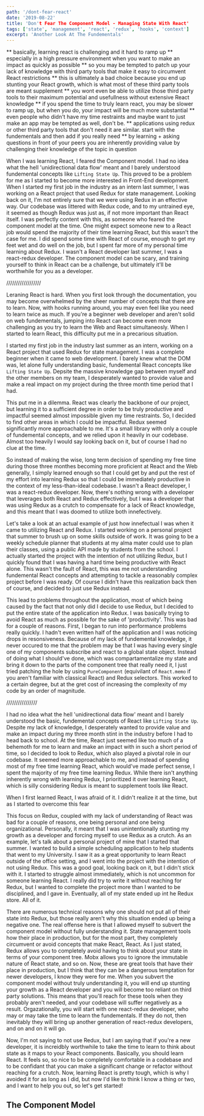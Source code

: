 ```yaml
---
path: '/dont-fear-react'
date: '2019-08-22'
title: 'Don't Fear The Component Model - Managing State With React'
tags: ['state', 'management', 'react', 'redux', 'hooks', 'context']
excerpt: 'Another Look At The Fundementals'
---
```


** basically, learning react is challenging and it hard to ramp up
** especially in a high pressure environment when you want to make an impact as quickly as possible
** so you may be tempted to patch up your lack of knowledge with third party tools that make it easy to circumvent React restrictions
** this is ultimately a bad choice because you end up stunting your React growth, which is what most of these third party tools are meant supplement
** you wont even be able to utilize those third party tools to their maximum potential and usefullness without extensive React knowledge
** if you spend the time to truly learn react, you may be slower to ramp up, but when you do, your impact will be much more substantial
\*\* even people who didn't have my time restraints and maybe want to just make an app may be tempted as well, don't be.
\*\* applications using redux or other third party tools that don't need it are similar. start with the fundementals and then add if you really need
\*\* by learning + asking questions in front of your peers you are inherently providing value by challenging their knowledge of the topic in question

When I was learning React, I feared the Component model. I had no idea what the hell 'unidirectional data flow' meant and I barely understood fundemental concepts like `Lifting State Up`. This proved to be a problem for me as I started to become more interested in Front-End development. When I started my first job in the industry as an intern last summer, I was working on a React project that used Redux for state management. Looking back on it, I'm not entirely sure that we were using Redux in an effective way. Our codebase was littered with Redux code, and to my untrained eye, it seemed as though Redux was just as, if not more important than React itself. I was perfectly content with this, as someone who feared the component model at the time. One might expect someone new to a React job would spend the majority of their time learning React, but this wasn't the case for me. I did spend some time with React of course, enough to get my feet wet and do well on the job, but I spent far more of my personal time learning about Redux. I wasn't a React developer last summer, I was a react-redux developer. The component model can be scary, and training yourself to think in React can be a challenge, but ultimately it'll be worthwhile for you as a developer.

//////////////////

Leraning React is hard. When you first look through the documentation, you may become overwhelmed by the sheer number of concepts that there are to learn. Now, with hooks running around, you may even feel like you need to learn twice as much. If you're a beginner web developer and aren't solid on web fundementals, jumping into React can become even more challenging as you try to learn the Web and React simultaneosly. When I started to learn React, this difficulty put me in a precarious situation.

I started my first job in the industry last summer as an intern, working on a React project that used Redux for state management. I was a complete beginner when it came to web development. I barely knew what the DOM was, let alone fully understanding basic, fundemental React concepts like `Lifting State Up`. Depsite the massive knowledge gap between myself and the other members on my team, I desperately wanted to provide value and make a real impact on my project during the three month time period that I had.

This put me in a dilemma. React was clearly the backbone of our project, but learning it to a sufficient degree in order to be truly productive and impactful seemed almost impossible given my time restraints. So, I decided to find other areas in which I could be impactful. Redux seemed significantly more approachable to me. It's a small library with only a couple of fundemental concepts, and we relied upon it heavily in our codebase. Almost too heavily I would say looking back on it, but of course I had no clue at the time.

So instead of making the wise, long term decision of spending my free time during those three monthes becoming more proficient at React and the Web generally, I simply learned enough so that I could get by and put the rest of my effort into learning Redux so that I could be immediately productive in the context of my less-than-ideal codebase. I wasn't a React developer, I was a react-redux developer. Now, there's nothing wrong with a developer that leverages both React and Redux effectively, but I was a developer that was using Redux as a crutch to compensate for a lack of React knowledge, and this meant that I was doomed to utilize both innefectively.

Let's take a look at an actual example of just how innefectual I was when it came to utilizing React and Redux. I started working on a personal project that summer to brush up on some skills outside of work. It was going to be a weekly schedule planner that students at my alma mater could use to plan their classes, using a public API made by students from the school. I actually started the project with the intention of not utilizing Redux, but I quickly found that I was having a hard time being productive with React alone. This wasn't the fault of React, this was me not understanding fundemental React concepts and attempting to tackle a reasonably complex project before I was ready. Of course I didn't have this realization back then of course, and decided to just use Redux instead.

This lead to problems throughout the application, most of which being caused by the fact that not only did I decide to use Redux, but I decided to put the entire state of the application into Redux. I was basically trying to avoid React as much as possible for the sake of 'productivity'. This was bad for a couple of reasons. First, I began to run into performance problems really quickly. I hadn't even written half of the application and I was noticing drops in resonsiveness. Because of my lack of fundemental knowledge, it never occured to me that the problem may be that I was having every single one of my components subscribe and react to a global state object. Instead of doing what I should've done, which was compartamentalize my state and bring it down to the parts of the component tree that really need it, I just tried patching the hole by using `PureComponent` (equivilant of `React.memo` if you aren't familiar with classical React) and Redux selectors. This worked to a certain degree, but at the gret cost of increasing the complexity of my code by an order of magnitude.

////////////////

I had no idea what the hell 'unidirectional data flow' meant and I barely understood the basic, fundemental concepts of React like `Lifting State Up`. Despite my lack of knowledge, I desperately wanted to provide value and make an impact during my three month stint in the industry before I had to head back to school. At the time, React just seemed like too much of a behemoth for me to learn and make an impact with in such a short period of time, so I decided to look to Redux, which also played a pivotal role in our codebase. It seemed more approachable to me, and instead of spending most of my free time learning React, which would've made perfect sense, I spent the majority of my free time learning Redux. While there isn't anything inherently wrong with learning Redux, I prioritized it over learning React, which is silly considering Redux is meant to supplement tools like React.

When I first learned React, I was afraid of it. I didn't realize it at the time, but as I started to overcome this fear

This focus on Redux, coupled with my lack of understanding of React was bad for a couple of reasons, one being personal and one being organizational. Personally, it meant that I was unintentionally stunting my growth as a developer and forcing myself to use Redux as a crutch. As an example, let's talk about a personal project of mine that I started that summer. I wanted to build a simple scheduling application to help students that went to my University. I saw it as a great opportunity to learn React outside of the office setting, and I went into the project with the intention of not using Redux. This was a good goal, looking back on it, but I didn't stick with it. I started to struggle almost immediately, which is not uncommon for someone learning React. I really did try to write it without reaching for Redux, but I wanted to complete the project more than I wanted to be disciplined, and I gave in. Eventually, all of my state ended up int he Redux store. All of it.

There are numerous technical reasons why one should not put all of their state into Redux, but those really aren't why this situation ended up being a negative one. The real offense here is that I allowed myself to subvert the component model without fully understanding it. State management tools how their place in production, but for the most part, they completely circumvent or avoid concepts that make React, React. As I just stated, Redux allows you to completely avoid having to think about your state in terms of your component tree. Mobx allows you to ignore the immutable nature of React state, and so on. Now, these are great tools that have their place in production, but I think that they can be a dangerous temptation for newer developers, I know they were for me. When you subvert the component model without truly understanding it, you will end up stunting your growth as a React developer and you will become too reliant on third party solutions. This means that you'll reach for these tools when they probably aren't needed, and your codebase will suffer negatively as a result. Orgazationally, you will start with one react-redux developer, who may or may take the time to learn the fundementals. If they do not, then inevitably they will bring up another generation of react-redux developers, and on and on it will go.

Now, I'm not saying to not use Redux, but I am saying that if you're a new developer, it is increidbly worthwhile to take the time to learn to think about state as it maps to your React components. Basically, you should learn React. It feels so, so nice to be completely comfortable in a codebase and to be confidant that you can make a significant change or refactor without reaching for a crutch. Now, learning React is pretty tough, which is why I avoided it for as long as I did, but now I'd like to think I know a thing or two, and I want to help you out, so let's get started!

## The Component Model
